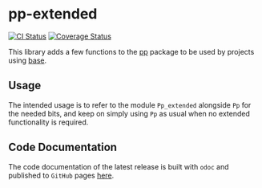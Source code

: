 # pp-extended

[![CI Status](https://github.com/mbarbin/pp-extended/workflows/ci/badge.svg)](https://github.com/mbarbin/pp-extended/actions/workflows/ci.yml)
[![Coverage Status](https://coveralls.io/repos/github/mbarbin/pp-extended/badge.svg?branch=main)](https://coveralls.io/github/mbarbin/pp-extended?branch=main)

This library adds a few functions to the
[pp](https://opam.ocaml.org/packages/pp/) package to be used by projects
using [base](https://opam.ocaml.org/packages/base/).

## Usage

The intended usage is to refer to the module `Pp_extended` alongside `Pp`
for the needed bits, and keep on simply using `Pp` as usual when no extended
functionality is required.

## Code Documentation

The code documentation of the latest release is built with `odoc` and published
to `GitHub` pages [here](https://mbarbin.github.io/pp-extended).
